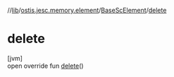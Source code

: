 //[lib](../../../index.md)/[ostis.jesc.memory.element](../index.md)/[BaseScElement](index.md)/[delete](delete.md)

# delete

[jvm]\
open override fun [delete](delete.md)()
